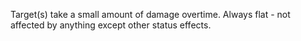 Target(s) take a small amount of damage overtime.
Always flat - not affected by anything except other status effects.